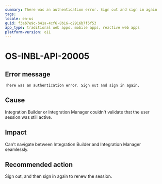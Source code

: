 ```yaml
---
summary: There was an authentication error. Sign out and sign in again.
tags:
locale: en-us
guid: f3ab7e9c-b41a-4cf6-8b16-c2916b7f5f53
app_type: traditional web apps, mobile apps, reactive web apps
platform-version: o11
---
```


# OS-INBL-API-20005

## Error message

`There was an authentication error. Sign out and sign in again.`

## Cause

Integration Builder or Integration Manager couldn't validate that the user session was still active.

## Impact

Can't navigate between Integration Builder and Integration Manager seamlessly.

## Recommended action

Sign out, and then sign in again to renew the session.
